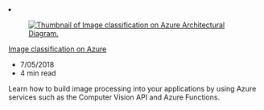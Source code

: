 <!-- This file is automatically generated by build/architectures/build_index.py. Any updates will be lost. -->

<!-- markdownlint-disable MD033 -->

<li class="grid-item item-column" data-categories="AI + Machine Learning Media ">
<article class="card">
    <div class="card-header has-margin-bottom-none" aria-hidden="true">
        <figure class="image diagram has-height-175 has-overflow-hidden level">
            <a href="/azure/architecture/example-scenario/ai/intelligent-apps-image-processing"><img src="/azure/architecture/browse/thumbs/intelligent-apps-image-processing.png" class="diagram" alt="Thumbnail of Image classification on Azure Architectural Diagram." data-linktype="relative-path"></a>
        </figure>
    </div>
    <div class="card-content">
        <a class="card-content-title has-margin-top-none" href="/azure/architecture/example-scenario/ai/intelligent-apps-image-processing">
            <p>Image classification on Azure</p>
        </a>
        <ul class="card-content-metadata">
            <li>7/05/2018</li>
            <li>4 min read</li>
        </ul>
        <p class="card-content-description">Learn how to build image processing into your applications by using Azure services such as the Computer Vision API and Azure Functions.</p>
        <div class="bottom-to-top-fade is-hidden-mobile"></div>
    </div>
</article>
</li>

